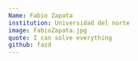 ```yaml
---
Name: Fabio Zapata
institution: Universidad del norte
image: FabioZapata.jpg 
quote: I can solve everything
github: fazd
---
```

